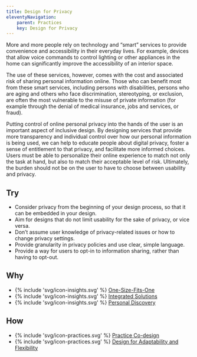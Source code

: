 ```yaml
---
title: Design for Privacy
eleventyNavigation:
    parent: Practices
    key: Design for Privacy
---
```


More and more people rely on technology and “smart” services to provide convenience and accessibility in their everyday
lives. For example, devices that allow voice commands to control lighting or other appliances in the home can
significantly improve the accessibility of an interior space.

The use of these services, however, comes with the cost and associated risk of sharing personal information online.
Those who can benefit most from these smart services, including persons with disabilities, persons who are aging and
others who face discrimination, stereotyping, or exclusion, are often the most vulnerable to the misuse of private
information (for example through the denial of medical insurance, jobs and services, or fraud).

Putting control of online personal privacy into the hands of the user is an important aspect of inclusive design. By
designing services that provide more transparency and individual control over how our personal information is being
used, we can help to educate people about digital privacy, foster a sense of entitlement to that privacy, and facilitate
more informed choices. Users must be able to personalize their online experience to match not only the task at hand, but
also to match their acceptable level of risk. Ultimately, the burden should not be on the user to have to choose between
usability and privacy.

## Try

* Consider privacy from the beginning of your design process, so that it can be embedded in your design.
* Aim for designs that do not limit usability for the sake of privacy, or vice versa.
* Don’t assume user knowledge of privacy-related issues or how to change privacy settings.
* Provide granularity in privacy policies and use clear, simple language.
* Provide a way for users to opt-in to information sharing, rather than having to opt-out.

## Why

* {% include 'svg/icon-insights.svg' %} [One-Size-Fits-One](../../insights/one-size-fits-one/)
* {% include 'svg/icon-insights.svg' %} [Integrated Solutions](../../insights/integrated-solutions/)
* {% include 'svg/icon-insights.svg' %} [Personal Discovery](../../insights/personal-discovery/)

## How

* {% include 'svg/icon-practices.svg' %} [Practice Co-design](../../practices/practice-co-design/)
* {% include 'svg/icon-practices.svg' %} [Design for Adaptability and Flexibility](../../practices/design-for-adaptability-and-flexibility/)
